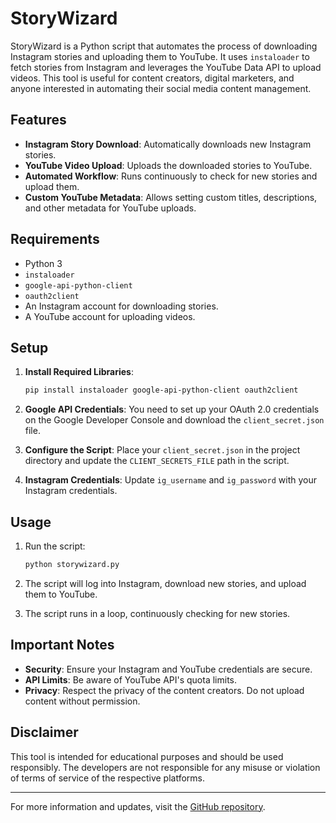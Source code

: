 # StoryWizard

StoryWizard is a Python script that automates the process of downloading Instagram stories and uploading them to YouTube. It uses `instaloader` to fetch stories from Instagram and leverages the YouTube Data API to upload videos. This tool is useful for content creators, digital marketers, and anyone interested in automating their social media content management.

## Features

- **Instagram Story Download**: Automatically downloads new Instagram stories.
- **YouTube Video Upload**: Uploads the downloaded stories to YouTube.
- **Automated Workflow**: Runs continuously to check for new stories and upload them.
- **Custom YouTube Metadata**: Allows setting custom titles, descriptions, and other metadata for YouTube uploads.

## Requirements

- Python 3
- `instaloader`
- `google-api-python-client`
- `oauth2client`
- An Instagram account for downloading stories.
- A YouTube account for uploading videos.

## Setup

1. **Install Required Libraries**:
   ```bash
   pip install instaloader google-api-python-client oauth2client
   ```

2. **Google API Credentials**: You need to set up your OAuth 2.0 credentials on the Google Developer Console and download the `client_secret.json` file.

3. **Configure the Script**: Place your `client_secret.json` in the project directory and update the `CLIENT_SECRETS_FILE` path in the script.

4. **Instagram Credentials**: Update `ig_username` and `ig_password` with your Instagram credentials.

## Usage

1. Run the script:
   ```bash
   python storywizard.py
   ```

2. The script will log into Instagram, download new stories, and upload them to YouTube.

3. The script runs in a loop, continuously checking for new stories.

## Important Notes

- **Security**: Ensure your Instagram and YouTube credentials are secure.
- **API Limits**: Be aware of YouTube API's quota limits.
- **Privacy**: Respect the privacy of the content creators. Do not upload content without permission.

## Disclaimer

This tool is intended for educational purposes and should be used responsibly. The developers are not responsible for any misuse or violation of terms of service of the respective platforms.

---

For more information and updates, visit the [GitHub repository](https://github.com/darkwolfcreek/storywizard).
